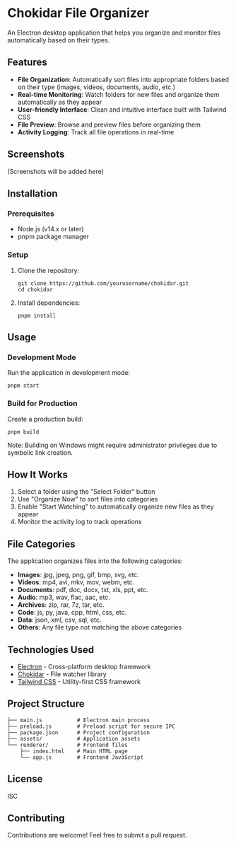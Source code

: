 # Chokidar File Organizer

An Electron desktop application that helps you organize and monitor files automatically based on their types.

## Features

- **File Organization**: Automatically sort files into appropriate folders based on their type (images, videos, documents, audio, etc.)
- **Real-time Monitoring**: Watch folders for new files and organize them automatically as they appear
- **User-friendly Interface**: Clean and intuitive interface built with Tailwind CSS
- **File Preview**: Browse and preview files before organizing them
- **Activity Logging**: Track all file operations in real-time

## Screenshots

(Screenshots will be added here)

## Installation

### Prerequisites
- Node.js (v14.x or later)
- pnpm package manager

### Setup
1. Clone the repository:
   ```
   git clone https://github.com/yourusername/chokidar.git
   cd chokidar
   ```

2. Install dependencies:
   ```
   pnpm install
   ```

## Usage

### Development Mode
Run the application in development mode:
```
pnpm start
```

### Build for Production
Create a production build:
```
pnpm build
```

Note: Building on Windows might require administrator privileges due to symbolic link creation.

## How It Works

1. Select a folder using the "Select Folder" button
2. Use "Organize Now" to sort files into categories
3. Enable "Start Watching" to automatically organize new files as they appear
4. Monitor the activity log to track operations

## File Categories

The application organizes files into the following categories:

- **Images**: jpg, jpeg, png, gif, bmp, svg, etc.
- **Videos**: mp4, avi, mkv, mov, webm, etc.
- **Documents**: pdf, doc, docx, txt, xls, ppt, etc.
- **Audio**: mp3, wav, flac, aac, etc.
- **Archives**: zip, rar, 7z, tar, etc.
- **Code**: js, py, java, cpp, html, css, etc.
- **Data**: json, xml, csv, sql, etc.
- **Others**: Any file type not matching the above categories

## Technologies Used

- [Electron](https://www.electronjs.org/) - Cross-platform desktop framework
- [Chokidar](https://www.npmjs.com/package/chokidar) - File watcher library
- [Tailwind CSS](https://tailwindcss.com/) - Utility-first CSS framework

## Project Structure

```
├── main.js           # Electron main process
├── preload.js        # Preload script for secure IPC
├── package.json      # Project configuration
├── assets/           # Application assets
└── renderer/         # Frontend files
    ├── index.html    # Main HTML page
    └── app.js        # Frontend JavaScript
```

## License

ISC

## Contributing

Contributions are welcome! Feel free to submit a pull request.
